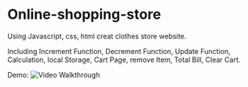 # Online-shopping-store
Using Javascript, css, html creat clothes store website.

Including Increment Function, Decrement Function, Update Function, Calculation, local Storage, Cart Page, remove Item, Total Bill, Clear Cart.

Demo:
<img src='[http://i.imgur.com/link/to/your/gif/file.gif](https://github.com/ZSS57/Online-shopping-store/blob/main/online%20shpiing%20store%20with%20shopping%20cart/Website%20demo.gif
)' title='Video Walkthrough' width='' alt='Video Walkthrough' />
